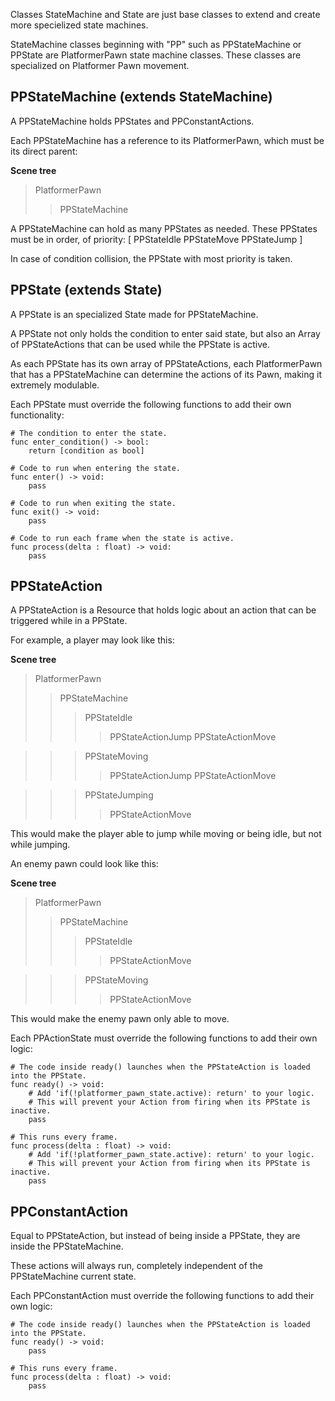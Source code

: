 Classes StateMachine and State are just base classes to extend and create more specielized state machines.

StateMachine classes beginning with "PP" such as PPStateMachine or PPState are PlatformerPawn state machine classes.
These classes are specialized on Platformer Pawn movement.

## PPStateMachine (extends StateMachine)
A PPStateMachine holds PPStates and PPConstantActions.

Each PPStateMachine has a reference to its PlatformerPawn, which must be its direct parent:

**Scene tree**
> PlatformerPawn
>> PPStateMachine

A PPStateMachine can hold as many PPStates as needed.
These PPStates must be in order, of priority:
[
	PPStateIdle
	PPStateMove
	PPStateJump
]

In case of condition collision, the PPState with most priority is taken.

## PPState (extends State)
A PPState is an specialized State made for PPStateMachine.

A PPState not only holds the condition to enter said state, but also an Array of PPStateActions that can be used while the PPState is active.

As each PPState has its own array of PPStateActions, each PlatformerPawn that has a PPStateMachine can determine the actions of its Pawn, making it extremely modulable.

Each PPState must override the following functions to add their own functionality:
```gdscript
# The condition to enter the state.
func enter_condition() -> bool:
	return [condition as bool]

# Code to run when entering the state.
func enter() -> void:
	pass
	
# Code to run when exiting the state.
func exit() -> void:
	pass
	
# Code to run each frame when the state is active.
func process(delta : float) -> void:
	pass
```

## PPStateAction
A PPStateAction is a Resource that holds logic about an action that can be triggered while in a PPState.

For example, a player may look like this:
	
**Scene tree**
> PlatformerPawn
>> PPStateMachine
>>> PPStateIdle
>>>> PPStateActionJump
>>>> PPStateActionMove

>>> PPStateMoving
>>>> PPStateActionJump
>>>> PPStateActionMove

>>> PPStateJumping
>>>> PPStateActionMove

This would make the player able to jump while moving or being idle, but not while jumping.

An enemy pawn could look like this:
	
**Scene tree**
> PlatformerPawn
>> PPStateMachine
>>> PPStateIdle
>>>> PPStateActionMove

>>> PPStateMoving
>>>> PPStateActionMove

This would make the enemy pawn only able to move.

Each PPActionState must override the following functions to add their own logic:
```gdscript
# The code inside ready() launches when the PPStateAction is loaded into the PPState.
func ready() -> void:
	# Add 'if(!platformer_pawn_state.active): return' to your logic.
	# This will prevent your Action from firing when its PPState is inactive.
	pass

# This runs every frame.
func process(delta : float) -> void:
	# Add 'if(!platformer_pawn_state.active): return' to your logic.
	# This will prevent your Action from firing when its PPState is inactive.
	pass
```

## PPConstantAction
Equal to PPStateAction, but instead of being inside a PPState, they are inside the PPStateMachine.

These actions will always run, completely independent of the PPStateMachine current state.

Each PPConstantAction must override the following functions to add their own logic:
```gdscript
# The code inside ready() launches when the PPStateAction is loaded into the PPState.
func ready() -> void:
	pass

# This runs every frame.
func process(delta : float) -> void:
	pass
```
